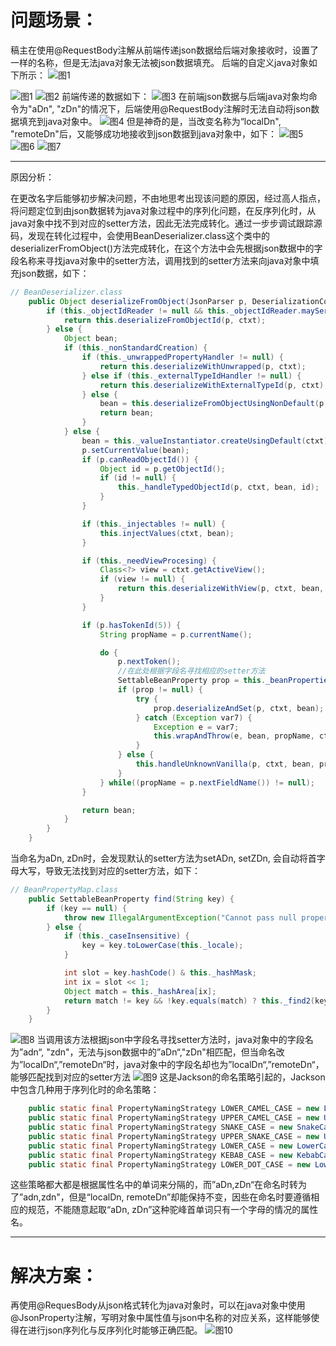 # 问题场景：

稿主在使用@RequestBody注解从前端传递json数据给后端对象接收时，设置了一样的名称，但是无法java对象无法被json数据填充。
后端的自定义java对象如下所示：
![图1](web_1722930592385-1.png)

![图1](https://i-blog.csdnimg.cn/direct/122cd0d8add848b0aefb956417c58e05.png)
![图2](https://i-blog.csdnimg.cn/direct/bf09bf246f2044a887d8ec250e9be0ae.png)
前端传递的数据如下：
![图3](https://i-blog.csdnimg.cn/direct/22e33823c0374f109a18a1651c1679d9.png)
在前端json数据与后端java对象均命令为"aDn", "zDn"的情况下，后端使用@RequestBody注解时无法自动将json数据填充到java对象中。
![图4](https://i-blog.csdnimg.cn/direct/9c5eae9407b64522955d44171f0ea6b7.png)
但是神奇的是，当改变名称为“localDn", "remoteDn"后，又能够成功地接收到json数据到java对象中，如下：
![图5](https://i-blog.csdnimg.cn/direct/d3057038acfc4108b8fdcb8ff499db52.png)
![图6](https://i-blog.csdnimg.cn/direct/3c175c476f1943ba93613177b290f520.png)
![图7](https://i-blog.csdnimg.cn/direct/5c5d8beeff484c3d8e8f41df62d3aa14.png)

---

原因分析：

在更改名字后能够初步解决问题，不由地思考出现该问题的原因，经过高人指点，将问题定位到由json数据转为java对象过程中的序列化问题，在反序列化时，从java对象中找不到对应的setter方法，因此无法完成转化。通过一步步调试跟踪源码，发现在转化过程中，会使用BeanDeserializer.class这个类中的deserializerFromObject()方法完成转化，在这个方法中会先根据json数据中的字段名称来寻找java对象中的setter方法，调用找到的setter方法来向java对象中填充json数据，如下：
```java
// BeanDeserializer.class
    public Object deserializeFromObject(JsonParser p, DeserializationContext ctxt) throws IOException {
        if (this._objectIdReader != null && this._objectIdReader.maySerializeAsObject() && p.hasTokenId(5) && this._objectIdReader.isValidReferencePropertyName(p.currentName(), p)) {
            return this.deserializeFromObjectId(p, ctxt);
        } else {
            Object bean;
            if (this._nonStandardCreation) {
                if (this._unwrappedPropertyHandler != null) {
                    return this.deserializeWithUnwrapped(p, ctxt);
                } else if (this._externalTypeIdHandler != null) {
                    return this.deserializeWithExternalTypeId(p, ctxt);
                } else {
                    bean = this.deserializeFromObjectUsingNonDefault(p, ctxt);
                    return bean;
                }
            } else {
                bean = this._valueInstantiator.createUsingDefault(ctxt);
                p.setCurrentValue(bean);
                if (p.canReadObjectId()) {
                    Object id = p.getObjectId();
                    if (id != null) {
                        this._handleTypedObjectId(p, ctxt, bean, id);
                    }
                }

                if (this._injectables != null) {
                    this.injectValues(ctxt, bean);
                }

                if (this._needViewProcesing) {
                    Class<?> view = ctxt.getActiveView();
                    if (view != null) {
                        return this.deserializeWithView(p, ctxt, bean, view);
                    }
                }

                if (p.hasTokenId(5)) {
                    String propName = p.currentName();

                    do {
                        p.nextToken();
                        //在此处根据字段名寻找相应的setter方法
                        SettableBeanProperty prop = this._beanProperties.find(propName);
                        if (prop != null) {
                            try {
                                prop.deserializeAndSet(p, ctxt, bean);
                            } catch (Exception var7) {
                                Exception e = var7;
                                this.wrapAndThrow(e, bean, propName, ctxt);
                            }
                        } else {
                            this.handleUnknownVanilla(p, ctxt, bean, propName);
                        }
                    } while((propName = p.nextFieldName()) != null);
                }

                return bean;
            }
        }
    }
```
当命名为aDn, zDn时，会发现默认的setter方法为setADn, setZDn, 会自动将首字母大写，导致无法找到对应的setter方法，如下：
```java
// BeanPropertyMap.class
    public SettableBeanProperty find(String key) {
        if (key == null) {
            throw new IllegalArgumentException("Cannot pass null property name");
        } else {
            if (this._caseInsensitive) {
                key = key.toLowerCase(this._locale);
            }

            int slot = key.hashCode() & this._hashMask;
            int ix = slot << 1;
            Object match = this._hashArea[ix];
            return match != key && !key.equals(match) ? this._find2(key, slot, match) : (SettableBeanProperty)this._hashArea[ix + 1];
        }
    }
```
![图8](https://i-blog.csdnimg.cn/direct/40678c11d9ed4bea88128a419e41c9b9.png)
当调用该方法根据json中字段名寻找setter方法时，java对象中的字段名为”adn“, "zdn"，无法与json数据中的”aDn“,"zDn"相匹配，但当命名改为”localDn“,”remoteDn“时，java对象中的字段名却也为”localDn“,”remoteDn“，能够匹配找到对应的setter方法
![图9](https://i-blog.csdnimg.cn/direct/52a59544bb824dda9cc39492820565c7.png)
这是Jackson的命名策略引起的，Jackson中包含几种用于序列化时的命名策略：
```java
    public static final PropertyNamingStrategy LOWER_CAMEL_CASE = new LowerCamelCaseStrategy();
    public static final PropertyNamingStrategy UPPER_CAMEL_CASE = new UpperCamelCaseStrategy();
    public static final PropertyNamingStrategy SNAKE_CASE = new SnakeCaseStrategy();
    public static final PropertyNamingStrategy UPPER_SNAKE_CASE = new UpperSnakeCaseStrategy();
    public static final PropertyNamingStrategy LOWER_CASE = new LowerCaseStrategy();
    public static final PropertyNamingStrategy KEBAB_CASE = new KebabCaseStrategy();
    public static final PropertyNamingStrategy LOWER_DOT_CASE = new LowerDotCaseStrategy();
```
这些策略都大都是根据属性名中的单词来分隔的，而”aDn,zDn“在命名时转为了”adn,zdn"，但是“localDn, remoteDn”却能保持不变，因些在命名时要遵循相应的规范，不能随意起取“aDn, zDn”这种驼峰首单词只有一个字母的情况的属性名。

---

# 解决方案：
再使用@RequesBody从json格式转化为java对象时，可以在java对象中使用@JsonProperty注解，写明对象中属性值与json中名称的对应关系，这样能够使得在进行json序列化与反序列化时能够正确匹配。
![图10](https://i-blog.csdnimg.cn/direct/341cda6e4495474bbd76fce41e86034d.png)
